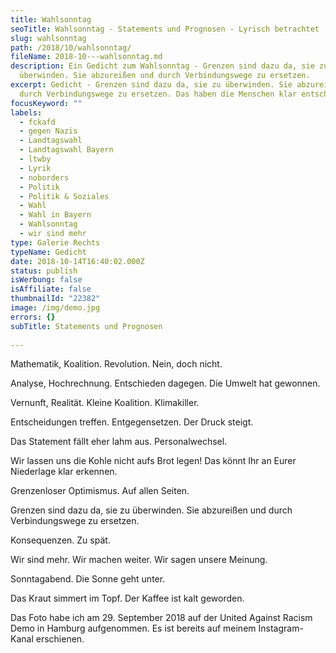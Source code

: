 ```yaml
---
title: Wahlsonntag
seoTitle: Wahlsonntag - Statements und Prognosen - Lyrisch betrachtet
slug: wahlsonntag
path: /2018/10/wahlsonntag/
fileName: 2018-10---wahlsonntag.md
description: Ein Gedicht zum Wahlsonntag - Grenzen sind dazu da, sie zu
  überwinden. Sie abzureißen und durch Verbindungswege zu ersetzen.
excerpt: Gedicht - Grenzen sind dazu da, sie zu überwinden. Sie abzureißen und
  durch Verbindungswege zu ersetzen. Das haben die Menschen klar entschieden.
focusKeyword: ""
labels:
  - fckafd
  - gegen Nazis
  - Landtagswahl
  - Landtagswahl Bayern
  - ltwby
  - Lyrik
  - noborders
  - Politik
  - Politik & Soziales
  - Wahl
  - Wahl in Bayern
  - Wahlsonntag
  - wir sind mehr
type: Galerie Rechts
typeName: Gedicht
date: 2018-10-14T16:40:02.000Z
status: publish
isWerbung: false
isAffiliate: false
thumbnailId: "22382"
image: /img/demo.jpg
errors: {}
subTitle: Statements und Prognosen
  
---
```


Mathematik, Koalition. Revolution. Nein, doch nicht.

Analyse, Hochrechnung. Entschieden dagegen. Die Umwelt hat gewonnen.

Vernunft, Realität. Kleine Koalition. Klimakiller.

Entscheidungen treffen. Entgegensetzen. Der Druck steigt.

Das Statement fällt eher lahm aus. Personalwechsel.

Wir lassen uns die Kohle nicht aufs Brot legen! Das könnt Ihr an Eurer
Niederlage klar erkennen.

Grenzenloser Optimismus. Auf allen Seiten.

Grenzen sind dazu da, sie zu überwinden. Sie abzureißen und durch
Verbindungswege zu ersetzen.

Konsequenzen. Zu spät.

Wir sind mehr. Wir machen weiter. Wir sagen unsere Meinung.

Sonntagabend. Die Sonne geht unter.

Das Kraut simmert im Topf. Der Kaffee ist kalt geworden.

Das Foto habe ich am 29. September 2018 auf der United Against Racism Demo in
Hamburg aufgenommen. Es ist bereits auf meinem Instagram-Kanal erschienen.

  